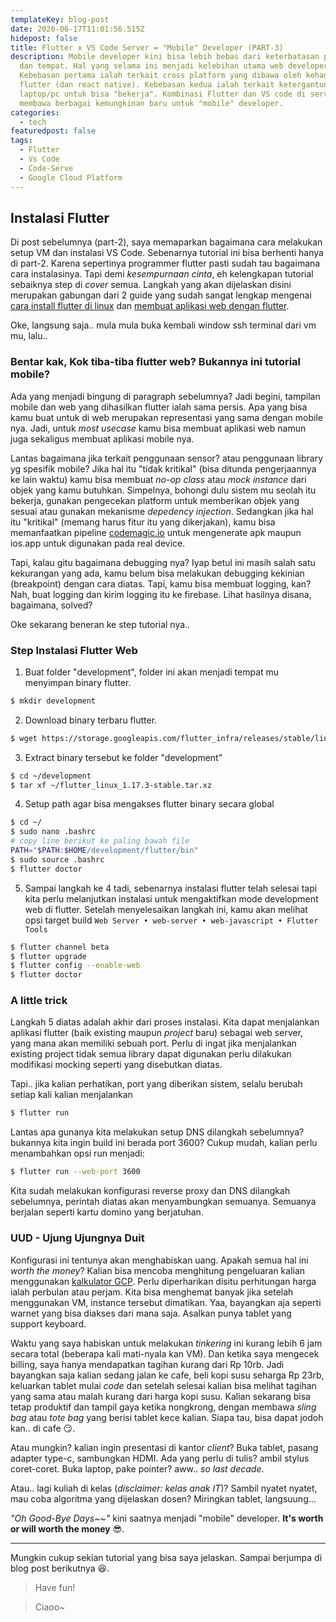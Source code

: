 ```yaml
---
templateKey: blog-post
date: 2020-06-17T11:01:56.515Z
hidepost: false
title: Flutter x VS Code Server = "Mobile" Developer (PART-3)
description: Mobile developer kini bisa lebih bebas dari keterbatasan platform
  dan tempat. Hal yang selama ini menjadi kelebihan utama web developer.
  Kebebasan pertama ialah terkait cross platform yang dibawa oleh kehadiran
  flutter (dan react native). Kebebasan kedua ialah terkait ketergantungan sama
  laptop/pc untuk bisa "bekerja". Kombinasi Flutter dan VS code di server
  membawa berbagai kemungkinan baru untuk "mobile" developer.
categories:
  - tech
featuredpost: false
tags:
  - Flutter
  - Vs Code
  - Code-Serve
  - Google Cloud Platform
---
```

## Instalasi Flutter
Di post sebelumnya (part-2), saya memaparkan bagaimana cara melakukan setup VM dan instalasi VS Code. Sebenarnya tutorial ini bisa berhenti hanya di part-2. Karena sepertinya programmer flutter pasti sudah tau bagaimana cara instalasinya. Tapi demi _kesempurnaan cinta_, eh kelengkapan tutorial sebaiknya step di _cover_ semua. Langkah yang akan dijelaskan disini merupakan gabungan dari 2 guide yang sudah sangat lengkap mengenai [cara install flutter di linux](https://flutter.dev/docs/get-started/install/linux) dan [membuat aplikasi web dengan flutter](https://flutter.dev/docs/get-started/web). 

Oke, langsung saja.. mula mula buka kembali window ssh terminal dari vm mu, lalu..

### Bentar kak, Kok tiba-tiba flutter web? Bukannya ini tutorial mobile?
Ada yang menjadi bingung di paragraph sebelumnya? Jadi begini, tampilan mobile dan web yang dihasilkan flutter ialah sama persis. Apa yang bisa kamu buat untuk di web merupakan representasi yang sama dengan mobile nya. Jadi, untuk _most usecase_ kamu bisa membuat aplikasi web namun juga sekaligus membuat aplikasi mobile nya. 

Lantas bagaimana jika terkait penggunaan sensor? atau penggunaan library yg spesifik mobile? Jika hal itu "tidak kritikal" (bisa ditunda pengerjaannya ke lain waktu) kamu bisa membuat _no-op class_ atau _mock instance_ dari objek yang kamu butuhkan. Simpelnya, bohongi dulu sistem mu seolah itu bekerja, gunakan pengecekan platform untuk memberikan objek yang sesuai atau gunakan mekanisme _depedency injection_. Sedangkan jika hal itu "kritikal" (memang harus fitur itu yang dikerjakan), kamu bisa memanfaatkan pipeline [codemagic.io](https://codemagic.io) untuk mengenerate apk maupun ios.app untuk digunakan pada real device.

Tapi, kalau gitu bagaimana debugging nya? Iyap betul ini masih salah satu kekurangan yang ada, kamu belum bisa melakukan debugging kekinian (breakpoint) dengan cara diatas. Tapi, kamu bisa membuat logging, kan? Nah, buat logging dan kirim logging itu ke firebase. Lihat hasilnya disana, bagaimana, solved?

Oke sekarang beneran ke step tutorial nya..

### Step Instalasi Flutter Web
1. Buat folder "development", folder ini akan menjadi tempat mu menyimpan binary flutter.
```bash
$ mkdir development
```

2. Download binary terbaru flutter.
```bash
$ wget https://storage.googleapis.com/flutter_infra/releases/stable/linux/flutter_linux_1.17.3-stable.tar.xz
```

3. Extract binary tersebut ke folder "development"
```bash
$ cd ~/development
$ tar xf ~/flutter_linux_1.17.3-stable.tar.xz
```

4. Setup path agar bisa mengakses flutter binary secara global
```bash
$ cd ~/
$ sudo nano .bashrc
# copy line berikut ke paling bawah file
PATH="$PATH:$HOME/development/flutter/bin"
$ sudo source .bashrc
$ flutter doctor
```

5. Sampai langkah ke 4 tadi, sebenarnya instalasi flutter telah selesai tapi kita perlu melanjutkan instalasi untuk mengaktifkan mode development web di flutter. Setelah menyelesaikan langkah ini, kamu akan melihat opsi target build `Web Server • web-server • web-javascript • Flutter Tools`

```bash
$ flutter channel beta
$ flutter upgrade
$ flutter config --enable-web
$ flutter doctor
```

### A little trick

Langkah 5 diatas adalah akhir dari proses instalasi. Kita dapat menjalankan aplikasi flutter (baik existing maupun _project_ baru) sebagai web server, yang mana akan memiliki sebuah port. Perlu di ingat jika menjalankan existing project tidak semua library dapat digunakan perlu dilakukan modifikasi mocking seperti yang disebutkan diatas.

Tapi.. jika kalian perhatikan, port yang diberikan sistem, selalu berubah setiap kali kalian menjalankan

```bash
$ flutter run
```

Lantas apa gunanya kita melakukan setup DNS dilangkah sebelumnya? bukannya kita ingin build ini berada port 3600? Cukup mudah, kalian perlu menambahkan opsi run menjadi:

```bash
$ flutter run --web-port 3600
```

Kita sudah melakukan konfigurasi reverse proxy dan DNS dilangkah sebelumnya, perintah diatas akan menyambungkan semuanya. Semuanya berjalan seperti kartu domino yang berjatuhan.

### UUD - Ujung Ujungnya Duit
Konfigurasi ini tentunya akan menghabiskan uang. Apakah semua hal ini _worth the money_? Kalian bisa mencoba menghitung pengeluaran kalian menggunakan [kalkulator GCP](https://cloud.google.com/products/calculator/). Perlu diperharikan disitu perhitungan harga ialah perbulan atau perjam. Kita bisa menghemat banyak jika setelah menggunakan VM, instance tersebut dimatikan. Yaa, bayangkan aja seperti warnet yang bisa diakses dari mana saja. Asalkan punya tablet yang support keyboard.

Waktu yang saya habiskan untuk melakukan _tinkering_ ini kurang lebih 6 jam secara total (beberapa kali mati-nyala kan VM). Dan ketika saya mengecek billing, saya hanya mendapatkan tagihan kurang dari Rp 10rb. Jadi bayangkan saja kalian sedang jalan ke cafe, beli kopi susu seharga Rp 23rb, keluarkan tablet mulai _code_ dan setelah selesai kalian bisa melihat tagihan yang sama atau malah kurang dari harga kopi susu. Kalian sekarang bisa tetap produktif dan tampil gaya ketika nongkrong, dengan membawa _sling bag_ atau _tote bag_ yang berisi tablet kece kalian. Siapa tau, bisa dapat jodoh kan.. di cafe 😏.

Atau mungkin? kalian ingin presentasi di kantor _client_? Buka tablet, pasang adapter type-c, sambungkan HDMI. Ada yang perlu di tulis? ambil stylus coret-coret. Buka laptop, pake pointer? aww.. _so last decade_. 

Atau.. lagi kuliah di kelas (_disclaimer: kelas anak IT_)? Sambil nyatet nyatet, mau coba algoritma yang dijelaskan dosen? Miringkan tablet, langsuung...

_"Oh Good-Bye Days~~"_ kini saatnya menjadi "mobile" developer. **It's worth or will worth the money** 😎.

---

Mungkin cukup sekian tutorial yang bisa saya jelaskan. Sampai berjumpa di blog post berikutnya 😆.

> Have fun! 

> Ciaoo~